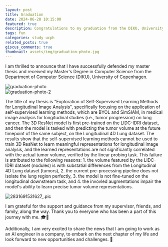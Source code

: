 ```yaml
---
layout: post
title: Graduation
date: 2024-06-28 10:15:00
featured: true
description: Congratulations to my graduation from the DIKU, University of Copenhagen.
tags: fun
categories: study ucph
related_posts: true
giscus_comments: true
thumbnail: assets/img/graduation-photo.jpg
---
```


I am thrilled to announce that I have successfully defended my master thesis and received my Master's Degree in Computer Science from the Department of Computer Science (DIKU), University of Copenhagen.

<div class="row mt-3 mb-3">
  <div class="col-sm mt-3 mt-md-0">
	<img src="{{ site.baseurl }}/assets/img/graduation-photo.jpg" alt="graduation-photo" class="img-fluid rounded z-depth-1" data-zoomable/>
  </div>
  <div class="col-sm mt-3 mt-md-0">
    <img src="https://i.imgur.com/7Ee4Raf.jpeg" alt="graduation-photo-2" class="img-fluid rounded z-depth-1" data-zoomable>
  </div>
</div>

The title of my thesis is "Exploration of Self-Supervised Learning Methods for Longitudinal Image Analysis", specifically focusing on the application of self-supervised learning methods, which are BYOL and SimSIAM, in medical image analysis for longitudinal studies (i.e., tumor progression) on lung cancer. The 3D ResNet model is first pre-trained on the LIDC-IDRI dataset, and then the model is tasked with predicting the tumor volume at the future timepoint of the same subject, on the Longitudinal 4D Lung dataset. The results show that the self-supervised learning methods cannot be used to train 3D ResNet to learn meaningful representations for longitudinal image analysis, and the learned representations are not significantly correlated with the actual tumor volume, verified by the linear probing task. This failure is attributed to the following reasons: 1. the volume featured by the LIDC-IDRI dataset (nodules) is with substatial differences from the Longitudinal 4D Lung dataset (tumors), 2. the current pre-processing pipeline does not isolate the lung region perfectly, 3. the model is not fine-tuned on the longitudinal downstream task, and 4. the invovled augmentations impair the model's ability to learn precise tumor volume representations.

<div class="row mt-3 mb-3">
    <div class="col-sm mt-3 mt-md-0">
		 <img src="https://i.imgur.com/16tSUKF.png" alt="2831691531627_.pic" class="img-fluid rounded z-depth-1" data-zoomable/>
    </div>
</div>

I am grateful for the support and guidance from my supervisor, friends, and family, along the way. Thank you to everyone who has been a part of this journey with me. 🎓🎉

Additionally, I am very excited to share the news that I am going to work as an AI engineer in a company, to embark on the next chapter of my life and look forward to new opportunities and challenges. 🚀
